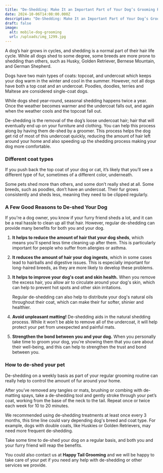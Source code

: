 ```yaml
---
title: "De-Shedding: Make It an Important Part of Your Dog’s Grooming Routine"
date: 2024-10-06T14:08:00.000Z
description: "De-Shedding: Make It an Important Part of Your Dog’s Grooming Routine"
draft: false
image:
  alt: mobile-dog-grooming
  url: /uploads/img_1299.jpg
---
```

A dog’s hair grows in cycles, and shedding is a normal part of their hair life cycle. While all dogs shed to some degree, some breeds are more prone to shedding than others, such as Husky, Golden Retriever, Bernese Mountain, and German Shepherd.

Dogs have two main types of coats: topcoat, and undercoat which keeps your dog warm in the winter and cool in the summer. However, not all dogs have both a top coat and an undercoat. Poodles, doodles, terries and Maltese are considered single-coat dogs.

While dogs shed year-round, seasonal shedding happens twice a year. Once the weather becomes warmer and the undercoat falls out, and again when the weather cools and the topcoat fall out.

De-shedding is the removal of the dog’s loose undercoat hair; hair that will eventually end up on your furniture and clothing. You can help this process along by having them de-shed by a groomer. This process helps the dog get rid of most of this undercoat quickly, reducing the amount of hair left around your home and also speeding up the shedding process making your dog more comfortable.  

### Different coat types

If you push back the top coat of your dog or cat, it’s likely that you’ll see a different type of fur, sometimes of a different color, underneath.

Some pets shed more than others, and some don’t really shed at all. Some breeds, such as poodles, don’t have an undercoat. Their fur grows consistently and sheds less, meaning they need to be clipped regularly.  

### A Few Good Reasons to De-shed Your Dog 

If you're a dog owner, you know if your furry friend sheds a lot, and it can be a real hassle to clean up all that hair. However, regular de-shedding can provide many benefits for both you and your dog. 

1. **It helps to reduce the amount of hair that your dog sheds**, which means you'll spend less time cleaning up after them. This is particularly important for people who suffer from allergies or asthma.
2. **It reduces the amount of hair your dog ingests**, which in some cases lead to hairballs and digestive issues. This is especially important for long-haired breeds, as they are more likely to develop these problems. 
3. **It helps to improve your dog's coat and skin health.** When you remove the excess hair, you allow air to circulate around your dog's skin, which can help to prevent hot spots and other skin irritations. 

   Regular de-shedding can also help to distribute your dog's natural oils throughout their coat, which can make their fur softer, shinier and healthier. 
4. **Avoid unpleasant matting!** De-shedding aids in the natural shedding process. While it won’t be able to remove all of the undercoat, it will help protect your pet from unexpected and painful mats. 
5. **Strengthen the bond between you and your dog.** When you personally take time to groom your dog, you're showing them that you care about their well-being, and this can help to strengthen the trust and bond between you. 

### How to de-shed your pet

De-shedding on a weekly basis as part of your regular grooming routine can really help to control the amount of fur around your home. 

After you’ve removed any tangles or mats, brushing or combing with de-matting spays, take a de-shedding tool and gently stroke through your pet’s coat, working from the base of the neck to the tail. Repeat once or twice each week for 10 to 20 minutes. 

We recommended using de-shedding treatments at least once every 3 months, this time line could vary depending dog's breed and coat type. For example, dogs with double coats, like Huskies or Golden Retrievers, may need more frequent de-shedding.

Take some time to de-shed your dog on a regular basis, and both you and your furry friend will reap the benefits.

You could also contact us at **Happy Tail Grooming** and we will be happy to take care of your pet if you need any help with de-shedding or other services we provide.
